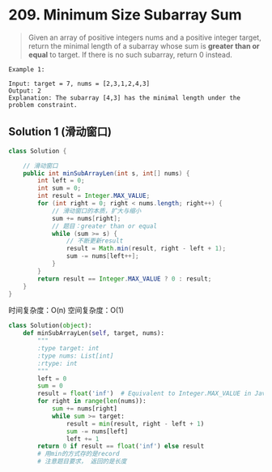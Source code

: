 # 209. Minimum Size Subarray Sum

>Given an array of positive integers nums and a positive integer target, return the minimal length of a 
subarray
 whose sum is **greater than or equal** to target. If there is no such subarray, return 0 instead.

 
```
Example 1:

Input: target = 7, nums = [2,3,1,2,4,3]
Output: 2
Explanation: The subarray [4,3] has the minimal length under the problem constraint.
```

## Solution 1 (滑动窗口)
```java
class Solution {

    // 滑动窗口
    public int minSubArrayLen(int s, int[] nums) {
        int left = 0;
        int sum = 0;
        int result = Integer.MAX_VALUE;
        for (int right = 0; right < nums.length; right++) {
            // 滑动窗口的本质，扩大与缩小
            sum += nums[right];
            // 题目：greater than or equal
            while (sum >= s) {
                // 不断更新result
                result = Math.min(result, right - left + 1);
                sum -= nums[left++];
            }
        }
        return result == Integer.MAX_VALUE ? 0 : result;
    }
}
```

时间复杂度：O(n)
空间复杂度：O(1)

```python
class Solution(object):
    def minSubArrayLen(self, target, nums):
        """
        :type target: int
        :type nums: List[int]
        :rtype: int
        """
        left = 0
        sum = 0
        result = float('inf')  # Equivalent to Integer.MAX_VALUE in Java
        for right in range(len(nums)):
            sum += nums[right]
            while sum >= target:
                result = min(result, right - left + 1)
                sum -= nums[left]
                left += 1
        return 0 if result == float('inf') else result
        # 用min的方式存的是record
        # 注意题目要求， 返回的是长度

```